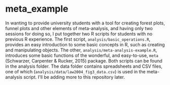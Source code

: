 # meta_example

In wanting to provide university students with a tool for creating forest plots, funnel plots and other elements of meta-analysis, and having only two sessions for doing so, I put together two R scripts for students with no previous R experience. The first script, `analysis/basic_operations.R`, provides an easy introduction to some basic concepts in R, such as creating and manipulating objects. The other, `analysis/meta-analysis-example.R`, introduces some basic functions of the wonderful, and easy-to-use, `meta` (Schwarzer,
Carpenter & Rucker, 2015)  package. Both scripts can be found in the analysis folder. The data folder contains spreadsheets and CSV files, one of which (`analysis/data/law2004_fig3_data.csv`) is used in the meta-analysis script. I'll be adding more to this repository later.